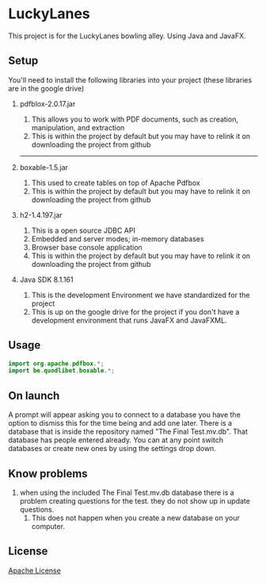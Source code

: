 # LuckyLanes
This project is for the LuckyLanes bowling alley. Using Java and JavaFX. 

## Setup
You'll need to install the following libraries into your project (these libraries are in the google drive)
   1. pdfblox-2.0.17.jar
        1. This allows you to work with PDF documents, such as creation, manipulation, and extraction
        2. This is within the project by default but you may have to relink it on downloading the project from github
        ****
   2. boxable-1.5.jar
        1. This used to create tables on top of Apache Pdfbox
        2. This is within the project by default but you may have to relink it on downloading the project from github
    
   3. h2-1.4.197.jar
        1. This is a open source JDBC API
        2. Embedded and server modes; in-memory databases
        3. Browser base console application
        4. This is within the project by default but you may have to relink it on downloading the project from github
        
   4. Java SDK 8.1.161 
        1. This is the development Environment we have standardized for the project
        2. This is up on the google drive for the project if you don't have a development environment that runs JavaFX and JavaFXML.
        
## Usage
 ```java
import org.apache.pdfbox.*;
import be.quodlibet.boxable.*;
```

## On launch
A prompt will appear asking you to connect to a database you have the option to dismiss this for the time being and add 
one later. There is a database that is inside the repository named "The Final Test.mv.db". That database has people 
entered already. You can at any point switch databases or create new ones by using the settings drop down.



## Know problems 
1. when using the included The Final Test.mv.db database there is a problem creating questions for the test. they do not
show up in update questions.
    1. This does not happen when you create a new database on your computer.




## License
[Apache License](http://www.apache.org/licenses/)
